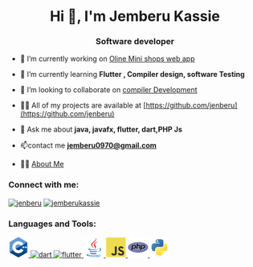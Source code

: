 <h1 align="center">Hi 👋, I'm Jemberu Kassie</h1>
<h3 align="center">Software developer</h3>

- 🔭 I’m currently working on [Oline Mini shops web app](https://github.com/jenberu/Django-Online-shoping)

- 🌱 I’m currently learning **Flutter , Compiler design, software Testing**

- 👯 I’m looking to collaborate on [compiler Development](https://github.com/jenberu/Java-compiler-Development)

- 👨‍💻 All of my projects are available at [https://github.com/jenberu](https://github.com/jenberu)

- 💬 Ask me about **java, javafx, flutter, dart,PHP Js**

- 📫contact me **jemberu0970@gmail.com**
- 👨‍💻 [ About Me ](https://jenberu.github.io/MyPortifolo)


<h3 align="left">Connect with me:</h3>
<p align="left">
<a href="https://fb.com/jenberu" target="blank"><img align="center" src="https://raw.githubusercontent.com/rahuldkjain/github-profile-readme-generator/master/src/images/icons/Social/facebook.svg" alt="jenberu" height="30" width="40" /></a>
<a href="https://instagram.com/jemberukassie" target="blank"><img align="center" src="https://raw.githubusercontent.com/rahuldkjain/github-profile-readme-generator/master/src/images/icons/Social/instagram.svg" alt="jemberukassie" height="30" width="40" /></a>
</p>

<h3 align="left">Languages and Tools:</h3>
<p align="left"> <a href="https://www.w3schools.com/cpp/" target="_blank" rel="noreferrer"> <img src="https://raw.githubusercontent.com/devicons/devicon/master/icons/cplusplus/cplusplus-original.svg" alt="cplusplus" width="40" height="40"/> </a> <a href="https://dart.dev" target="_blank" rel="noreferrer"> <img src="https://www.vectorlogo.zone/logos/dartlang/dartlang-icon.svg" alt="dart" width="40" height="40"/> </a> <a href="https://flutter.dev" target="_blank" rel="noreferrer"> <img src="https://www.vectorlogo.zone/logos/flutterio/flutterio-icon.svg" alt="flutter" width="40" height="40"/> </a> <a href="https://www.java.com" target="_blank" rel="noreferrer"> <img src="https://raw.githubusercontent.com/devicons/devicon/master/icons/java/java-original.svg" alt="java" width="40" height="40"/> </a> <a href="https://developer.mozilla.org/en-US/docs/Web/JavaScript" target="_blank" rel="noreferrer"> <img src="https://raw.githubusercontent.com/devicons/devicon/master/icons/javascript/javascript-original.svg" alt="javascript" width="40" height="40"/> </a> <a href="https://www.php.net" target="_blank" rel="noreferrer"> <img src="https://raw.githubusercontent.com/devicons/devicon/master/icons/php/php-original.svg" alt="php" width="40" height="40"/> </a> <a href="https://www.python.org" target="_blank" rel="noreferrer"> <img src="https://raw.githubusercontent.com/devicons/devicon/master/icons/python/python-original.svg" alt="python" width="40" height="40"/> </a> </p>
